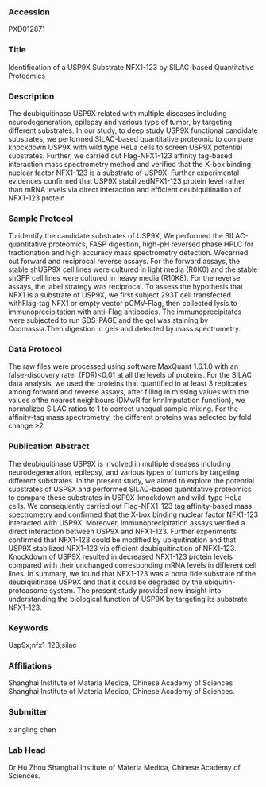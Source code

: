 ### Accession
PXD012871

### Title
Identification of a USP9X Substrate NFX1-123 by SILAC-based Quantitative Proteomics

### Description
The deubiquitinase USP9X related with multiple diseases including neurodegeneration, epilepsy and  various type of tumor, by targeting different substrates. In our study, to deep study USP9X functional candidate substrates, we performed SILAC-based quantitative proteomic to compare knockdown USP9X with  wild type HeLa cells to screen USP9X potential substrates. Further, we carried out Flag-NFX1-123  affinity tag-based interaction mass spectrometry method and verified that the X-box binding nuclear  factor NFX1-123 is a substrate of USP9X. Further experimental evidences confirmed that USP9X stabilizedNFX1-123 protein level rather than mRNA levels via direct interaction and efficient deubiquitination  of NFX1-123 protein

### Sample Protocol
To identify the candidate substrates of USP9X, We performed the SILAC-quantitative proteomics, FASP digestion, high-pH reversed phase HPLC for fractionation and high accuracy mass spectrometry detection. Wecarried out forward and reciprocal reverse assays. For the forward assays, the stable shUSP9X cell lines were cultured in light media (R0K0) and the stable shGFP cell lines were cultured in heavy media (R10K8). For the reverse assays, the label strategy was reciprocal. To assess the hypothesis that NFX1 is a substrate of USP9X, we first subject 293T cell transfected withFlag-tag NFX1 or empty vector pCMV-Flag, then collected lysis to immunoprecipitation with anti-Flag  antibodies. The immunoprecipitates were subjected to run SDS-PAGE and the gel was staining by Coomassia.Then digestion in gels and detected by mass spectrometry.

### Data Protocol
The raw files were processed using software MaxQuant 1.6.1.0 with an false-discovery rater (FDR)<0.01  at all the levels of proteins. For the SILAC data analysis, we used the proteins that quantified in at least 3 replicates among forward and reverse assays, after filling in missing values with the values ofthe nearest neighbours (DMwR for knnImputation function), we normalized SILAC ratios to 1 to correct  unequal sample mixing. For the affinity-tag mass spectrometry, the different proteins was selected by fold change >2

### Publication Abstract
The deubiquitinase USP9X is involved in multiple diseases including neurodegeneration, epilepsy, and various types of tumors by targeting different substrates. In the present study, we aimed to explore the potential substrates of USP9X and performed SILAC-based quantitative proteomics to compare these substrates in USP9X-knockdown and wild-type HeLa cells. We consequently carried out Flag-NFX1-123 tag affinity-based mass spectrometry and confirmed that the X-box binding nuclear factor NFX1-123 interacted with USP9X. Moreover, immunoprecipitation assays verified a direct interaction between USP9X and NFX1-123. Further experiments confirmed that NFX1-123 could be modified by ubiquitination and that USP9X stabilized NFX1-123 via efficient deubiquitination of NFX1-123. Knockdown of USP9X resulted in decreased NFX1-123 protein levels compared with their unchanged corresponding mRNA levels in different cell lines. In summary, we found that NFX1-123 was a bona fide substrate of the deubiquitinase USP9X and that it could be degraded by the ubiquitin-proteasome system. The present study provided new insight into understanding the biological function of USP9X by targeting its substrate NFX1-123.

### Keywords
Usp9x;nfx1-123;silac

### Affiliations
Shanghai Institute of Materia Medica, Chinese Academy of Sciences
Shanghai Institute of Materia Medica, Chinese Academy of Sciences.

### Submitter
xiangling chen

### Lab Head
Dr Hu Zhou
Shanghai Institute of Materia Medica, Chinese Academy of Sciences.


